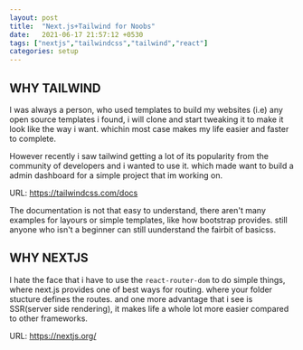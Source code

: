 ```yaml
---
layout: post
title:  "Next.js+Tailwind for Noobs"
date:   2021-06-17 21:57:12 +0530
tags: ["nextjs","tailwindcss","tailwind","react"]
categories: setup
---
```


## WHY TAILWIND

I was always a person, who used templates to build my websites (i.e) any open source
templates i found, i will clone and start tweaking it to make it look like the way i want. whichin most case makes my life easier and faster to complete.

However recently i saw tailwind getting a lot of its popularity from the community of developers and i wanted to use it. which made want to build a admin dashboard for a simple project that im working on.

URL: <https://tailwindcss.com/docs>

The documentation is not that easy to understand, there aren't many examples for layours or simple templates, like how bootstrap provides. still anyone who isn't a beginner can still uunderstand the fairbit of basicss.

## WHY NEXTJS
I hate the face that i have to use the `react-router-dom` to do simple things, where next.js provides one of best ways for routing. where your folder stucture defines the routes. and one more advantage that i see is SSR(server side rendering), it makes life a whole lot more easier compared to other frameworks.

URL: <https://nextjs.org/>
